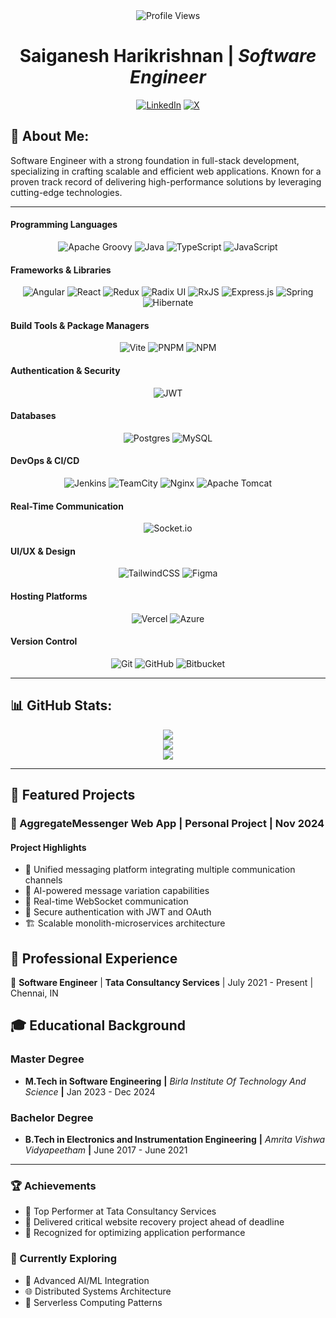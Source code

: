 <div align="center">
  <img src="https://visitcount.itsvg.in/api?id=saigrepo&icon=5&color=6" alt="Profile Views" />
</div>

<div align="center"> 
	
#  Saiganesh Harikrishnan | ***Software Engineer***
</div>
<div align="center">

[![LinkedIn](https://img.shields.io/badge/LinkedIn-%230077B5.svg?logo=linkedin&logoColor=white)](https://linkedin.com/in/saig2000) 
[![X](https://img.shields.io/badge/X-black.svg?logo=X&logoColor=white)](https://x.com/s)

</div>

## 💫 About Me:
Software Engineer with a strong foundation in full-stack development, specializing in crafting scalable and efficient web applications. Known for a proven track record of delivering high-performance solutions by leveraging cutting-edge technologies.

---

#### **Programming Languages** 
<div align="center">

![Apache Groovy](https://img.shields.io/badge/Apache%20Groovy-4298B8.svg?style=for-the-badge&logo=Apache+Groovy&logoColor=white) ![Java](https://img.shields.io/badge/java-%23ED8B00.svg?style=for-the-badge&logo=openjdk&logoColor=white) ![TypeScript](https://img.shields.io/badge/typescript-%23007ACC.svg?style=for-the-badge&logo=typescript&logoColor=white) ![JavaScript](https://img.shields.io/badge/javascript-%23323330.svg?style=for-the-badge&logo=javascript&logoColor=%23F7DF1E)  

</div>


#### **Frameworks & Libraries**  
<div align="center">

![Angular](https://img.shields.io/badge/angular-%23DD0031.svg?style=for-the-badge&logo=angular&logoColor=white) ![React](https://img.shields.io/badge/react-%2320232a.svg?style=for-the-badge&logo=react&logoColor=%2361DAFB) ![Redux](https://img.shields.io/badge/redux-%23593d88.svg?style=for-the-badge&logo=redux&logoColor=white) ![Radix UI](https://img.shields.io/badge/radix%20ui-161618.svg?style=for-the-badge&logo=radix-ui&logoColor=white) ![RxJS](https://img.shields.io/badge/rxjs-%23B7178C.svg?style=for-the-badge&logo=reactivex&logoColor=white) ![Express.js](https://img.shields.io/badge/express.js-%23404d59.svg?style=for-the-badge&logo=express&logoColor=%2361DAFB) ![Spring](https://img.shields.io/badge/spring-%236DB33F.svg?style=for-the-badge&logo=spring&logoColor=white) ![Hibernate](https://img.shields.io/badge/Hibernate-59666C?style=for-the-badge&logo=Hibernate&logoColor=white)  

</div>

#### **Build Tools & Package Managers**  
<div align="center">
	
![Vite](https://img.shields.io/badge/vite-%23646CFF.svg?style=for-the-badge&logo=vite&logoColor=white) ![PNPM](https://img.shields.io/badge/pnpm-%234a4a4a.svg?style=for-the-badge&logo=pnpm&logoColor=f69220) ![NPM](https://img.shields.io/badge/NPM-%23CB3837.svg?style=for-the-badge&logo=npm&logoColor=white)  

</div>

#### **Authentication & Security**  
<div align="center">
	
![JWT](https://img.shields.io/badge/JWT-black?style=for-the-badge&logo=JSON%20web%20tokens)  

</div>

#### **Databases**  
<div align="center">
	
![Postgres](https://img.shields.io/badge/postgres-%23316192.svg?style=for-the-badge&logo=postgresql&logoColor=white) ![MySQL](https://img.shields.io/badge/mysql-4479A1.svg?style=for-the-badge&logo=mysql&logoColor=white)  
</div>

#### **DevOps & CI/CD**  
<div align="center">
	
![Jenkins](https://img.shields.io/badge/jenkins-%232C5263.svg?style=for-the-badge&logo=jenkins&logoColor=white) ![TeamCity](https://img.shields.io/badge/teamcity-000000.svg?style=for-the-badge&logo=teamcity&logoColor=white) ![Nginx](https://img.shields.io/badge/nginx-%23009639.svg?style=for-the-badge&logo=nginx&logoColor=white) ![Apache Tomcat](https://img.shields.io/badge/apache%20tomcat-%23F8DC75.svg?style=for-the-badge&logo=apache-tomcat&logoColor=black)  
</div>

#### **Real-Time Communication**  
<div align="center">
	
![Socket.io](https://img.shields.io/badge/Socket.io-black?style=for-the-badge&logo=socket.io&badgeColor=010101)  
</div>

#### **UI/UX & Design**  
<div align="center">
	
![TailwindCSS](https://img.shields.io/badge/tailwindcss-%2338B2AC.svg?style=for-the-badge&logo=tailwind-css&logoColor=white) ![Figma](https://img.shields.io/badge/figma-%23F24E1E.svg?style=for-the-badge&logo=figma&logoColor=white)  
</div>

#### **Hosting Platforms**  
<div align="center">
	
![Vercel](https://img.shields.io/badge/vercel-%23000000.svg?style=for-the-badge&logo=vercel&logoColor=white) ![Azure](https://img.shields.io/badge/azure-%230072C6.svg?style=for-the-badge&logo=microsoftazure&logoColor=white)  
</div>

#### **Version Control**  
<div align="center">
	
![Git](https://img.shields.io/badge/git-%23F05033.svg?style=for-the-badge&logo=git&logoColor=white) ![GitHub](https://img.shields.io/badge/github-%23121011.svg?style=for-the-badge&logo=github&logoColor=white) ![Bitbucket](https://img.shields.io/badge/bitbucket-%230047B3.svg?style=for-the-badge&logo=bitbucket&logoColor=white)  
</div>

---


## 📊 GitHub Stats:
<div align="center">

![](https://github-readme-stats.vercel.app/api?username=saigrepo&theme=dark&hide_border=false&include_all_commits=false&count_private=false)<br/>
![](https://github-readme-streak-stats.herokuapp.com/?user=saigrepo&theme=dark&hide_border=false)<br/>
![](https://github-readme-stats.vercel.app/api/top-langs/?username=saigrepo&theme=dark&hide_border=false&include_all_commits=false&count_private=false&layout=compact)
</div>

---

## 🌟 Featured Projects

### 🔗 AggregateMessenger Web App **|** **Personal Project | Nov 2024**  

#### Project Highlights  
- 💬 Unified messaging platform integrating multiple communication channels  
- 🤖 AI-powered message variation capabilities  
- 🌈 Real-time WebSocket communication  
- 🔐 Secure authentication with JWT and OAuth  
- 🏗️ Scalable monolith-microservices architecture  

## 💼 Professional Experience

  🏢 **Software Engineer** | **Tata Consultancy Services**  | July 2021 - Present | Chennai, IN

## 🎓 Educational Background  

### Master Degree  
- **M.Tech in Software Engineering** **|** 
  *Birla Institute Of Technology And Science* **|** 
  Jan 2023 - Dec 2024  

### Bachelor Degree  
- **B.Tech in Electronics and Instrumentation Engineering** **|** 
  *Amrita Vishwa Vidyapeetham* **|** 
  June 2017 - June 2021  

---

### 🏆 Achievements

- 🥇 Top Performer at Tata Consultancy Services
- 🏅 Delivered critical website recovery project ahead of deadline
- 🌟 Recognized for optimizing application performance

### 🔬 Currently Exploring

- 🤖 Advanced AI/ML Integration
- 🌐 Distributed Systems Architecture
- 🚀 Serverless Computing Patterns


